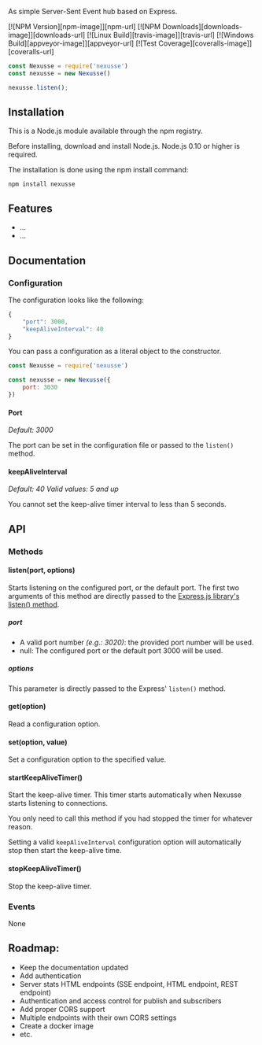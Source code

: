 
As simple Server-Sent Event hub based on Express.

[![NPM Version][npm-image]][npm-url]
[![NPM Downloads][downloads-image]][downloads-url]
[![Linux Build][travis-image]][travis-url]
[![Windows Build][appveyor-image]][appveyor-url]
[![Test Coverage][coveralls-image]][coveralls-url]
  
```js
const Nexusse = require('nexusse')
const nexusse = new Nexusse()

nexusse.listen();
```

## Installation

This is a Node.js module available through the npm registry.

Before installing, download and install Node.js. Node.js 0.10 or higher is required.

The installation is done using the npm install command:

`npm install nexusse`

## Features

 - ...
 - ...
 
## Documentation

### Configuration

The configuration looks like the following:

```js
{
    "port": 3000,
    "keepAliveInterval": 40
}
```

You can pass a configuration as a literal object to the constructor.

```js
const Nexusse = require('nexusse')

const nexusse = new Nexusse({
    port: 3030
})
```

#### Port

_Default: 3000_

The port can be set in the configuration file or passed to the `listen()` method.

#### keepAliveInterval

_Default: 40_
_Valid values: 5 and up_

You cannot set the keep-alive timer interval to less than 5 seconds. 

## API

### Methods

#### listen(port, options)
Starts listening on the configured port, or the default port. The first two arguments of this method are directly passed to the [Express.js library's listen() method](https://expressjs.com/en/4x/api.html#app.listen).


##### port
- A valid port number _(e.g.: 3020)_: the provided port number will be used.
- null: The configured port or the default port 3000 will be used.

##### options
This parameter is directly passed to the Express' `listen()` method.

#### get(option)
Read a configuration option.

#### set(option, value)
Set a configuration option to the specified value.

#### startKeepAliveTimer()
Start the keep-alive timer. This timer starts automatically when Nexusse starts listening to connections.

You only need to call this method if you had stopped the timer for whatever reason.

Setting a valid `keepAliveInterval` configuration option will automatically stop then start the keep-alive time.

#### stopKeepAliveTimer()
Stop the keep-alive timer.

### Events

None

## Roadmap:
 - Keep the documentation updated
 - Add authentication
 - Server stats HTML endpoints (SSE endpoint, HTML endpoint, REST endpoint)
 - Authentication and access control for publish and subscribers
 - Add proper CORS support
 - Multiple endpoints with their own CORS settings
 - Create a docker image
 - etc.

